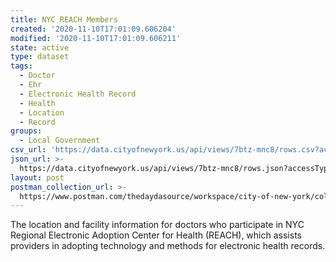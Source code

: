 ```yaml
---
title: NYC REACH Members
created: '2020-11-10T17:01:09.606204'
modified: '2020-11-10T17:01:09.606211'
state: active
type: dataset
tags:
  - Doctor
  - Ehr
  - Electronic Health Record
  - Health
  - Location
  - Record
groups:
  - Local Government
csv_url: 'https://data.cityofnewyork.us/api/views/7btz-mnc8/rows.csv?accessType=DOWNLOAD'
json_url: >-
  https://data.cityofnewyork.us/api/views/7btz-mnc8/rows.json?accessType=DOWNLOAD
layout: post
postman_collection_url: >-
  https://www.postman.com/thedaydasource/workspace/city-of-new-york/collection/15909983-76415e28-dc9a-4596-957a-5f10f809050e
---
```

The location and facility information for doctors who participate in NYC Regional Electronic Adoption Center for Health (REACH), which assists providers in adopting technology and methods for electronic health records.
